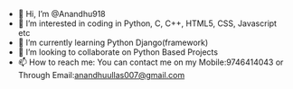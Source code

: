 - 👋 Hi, I’m @Anandhu918
- 👀 I’m interested in coding in Python, C, C++, HTML5, CSS, Javascript etc
- 🌱 I’m currently learning Python Django(framework)
- 💞️ I’m looking to collaborate on Python Based Projects
- 📫 How to reach me: You can contact me on my Mobile:9746414043 or Through Email:anandhuullas007@gmail.com

<!---
Anandhu918/Anandhu918 is a ✨ special ✨ repository because its `README.md` (this file) appears on your GitHub profile.
You can click the Preview link to take a look at your changes.
--->
